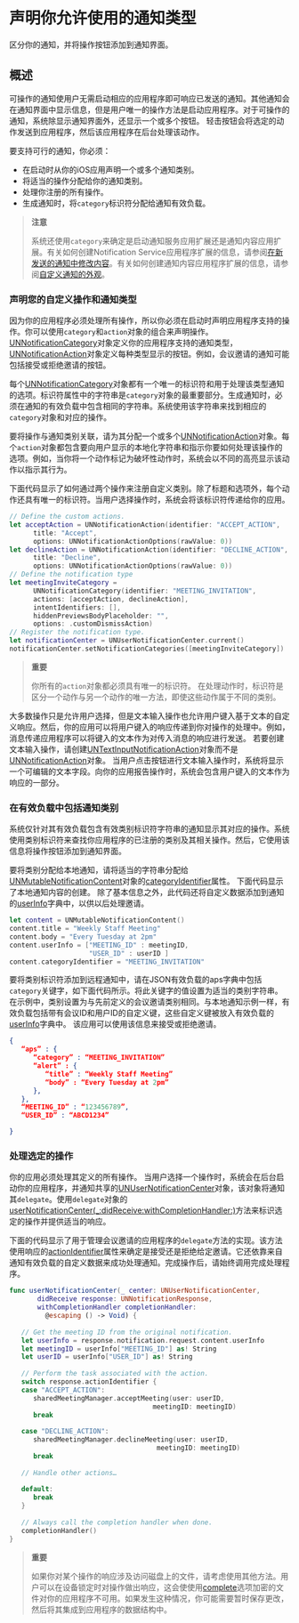 # 声明你允许使用的通知类型

区分你的通知，并将操作按钮添加到通知界面。

## 概述

可操作的通知使用户无需启动相应的应用程序即可响应已发送的通知。其他通知会在通知界面中显示信息，但是用户唯一的操作方法是启动应用程序。对于可操作的通知，系统除显示通知界面外，还显示一个或多个按钮。 轻击按钮会将选定的动作发送到应用程序，然后该应用程序在后台处理该动作。

要支持可行的通知，你必须：

* 在启动时从你的iOS应用声明一个或多个通知类别。
* 将适当的操作分配给你的通知类别。
* 处理你注册的所有操作。
* 生成通知时，将`category`标识符分配给通知有效负载。

> **注意**
>
> 系统还使用`category`来确定是启动通知服务应用扩展还是通知内容应用扩展。有关如何创建Notification Service应用程序扩展的信息，请参阅[在新发送的通知中修改内容](#)。有关如何创建通知内容应用程序扩展的信息，请参阅[自定义通知的外观](#)。

### 声明您的自定义操作和通知类型

因为你的应用程序必须处理所有操作，所以你必须在启动时声明应用程序支持的操作。你可以使用`category`和`action`对象的组合来声明操作。[UNNotificationCategory](./UNNotificationCategory/)对象定义你的应用程序支持的通知类型，[UNNotificationAction](./UNNotificationAction/)对象定义每种类型显示的按钮。例如，会议邀请的通知可能包括接受或拒绝邀请的按钮。

每个[UNNotificationCategory](./UNNotificationCategory/)对象都有一个唯一的标识符和用于处理该类型通知的选项。标识符属性中的字符串是`category`对象的最重要部分。生成通知时，必须在通知的有效负载中包含相同的字符串。系统使用该字符串来找到相应的`category`对象和对应的操作。

要将操作与通知类别关联，请为其分配一个或多个[UNNotificationAction](./UNNotificationAction/)对象。每个`action`对象都包含要向用户显示的本地化字符串和指示你要如何处理该操作的选项。例如，当你将一个动作标记为破坏性动作时，系统会以不同的高亮显示该动作以指示其行为。

下面代码显示了如何通过两个操作来注册自定义类别。除了标题和选项外，每个动作还具有唯一的标识符。当用户选择操作时，系统会将该标识符传递给你的应用。

```swift
// Define the custom actions.
let acceptAction = UNNotificationAction(identifier: "ACCEPT_ACTION",
      title: "Accept", 
      options: UNNotificationActionOptions(rawValue: 0))
let declineAction = UNNotificationAction(identifier: "DECLINE_ACTION",
      title: "Decline", 
      options: UNNotificationActionOptions(rawValue: 0))
// Define the notification type
let meetingInviteCategory = 
      UNNotificationCategory(identifier: "MEETING_INVITATION",
      actions: [acceptAction, declineAction], 
      intentIdentifiers: [], 
      hiddenPreviewsBodyPlaceholder: "",
      options: .customDismissAction)
// Register the notification type.
let notificationCenter = UNUserNotificationCenter.current()
notificationCenter.setNotificationCategories([meetingInviteCategory])
```

> **重要**
>
> 你所有的`action`对象都必须具有唯一的标识符。 在处理动作时，标识符是区分一个动作与另一个动作的唯一方法，即使这些动作属于不同的类别。

大多数操作只是允许用户选择，但是文本输入操作也允许用户键入基于文本的自定义响应。然后，你的应用可以将用户键入的响应传递到你对操作的处理中。例如，消息传递应用程序可以将键入的文本作为对传入消息的响应进行发送。 若要创建文本输入操作，请创建[UNTextInputNotificationAction]()对象而不是[UNNotificationAction]()对象。 当用户点击按钮进行文本输入操作时，系统将显示一个可编辑的文本字段。向你的应用报告操作时，系统会包含用户键入的文本作为响应的一部分。

### 在有效负载中包括通知类别

系统仅针对其有效负载包含有效类别标识符字符串的通知显示其对应的操作。系统使用类别标识符来查找你应用程序的已注册的类别及其相关操作。然后，它使用该信息将操作按钮添加到通知界面。

要将类别分配给本地通知，请将适当的字符串分配给[UNMutableNotificationContent](#)对象的[categoryIdentifier](#)属性。 下面代码显示了本地通知内容的创建。 除了基本信息之外，此代码还将自定义数据添加到通知的[userInfo](#)字典中，以供以后处理邀请。

```swift
let content = UNMutableNotificationContent()
content.title = "Weekly Staff Meeting"
content.body = "Every Tuesday at 2pm"
content.userInfo = ["MEETING_ID" : meetingID, 
                    "USER_ID" : userID ]
content.categoryIdentifier = "MEETING_INVITATION"
```

要将类别标识符添加到远程通知中，请在JSON有效负载的aps字典中包括`category`关键字，如下面代码所示。将此关键字的值设置为适当的类别字符串。在示例中，类别设置为与先前定义的会议邀请类别相同。与本地通知示例一样，有效负载包括带有会议ID和用户ID的自定义键，这些自定义键被放入有效负载的[userInfo](#)字典中。 该应用可以使用该信息来接受或拒绝邀请。

```json
{
   “aps” : {
      “category” : “MEETING_INVITATION”
      “alert” : {
         “title” : “Weekly Staff Meeting”
         “body” : “Every Tuesday at 2pm”
      },
   },
   “MEETING_ID” : “123456789”,
   “USER_ID” : “ABCD1234”

} 
```

### 处理选定的操作

你的应用必须处理其定义的所有操作。 当用户选择一个操作时，系统会在后台启动你的应用程序，并通知共享的[UNUserNotificationCenter](./UNUserNotificationCenter/)对象，该对象将通知其`delegate`。使用`delegate`对象的[userNotificationCenter(_:didReceive:withCompletionHandler:)](#)方法来标识选定的操作并提供适当的响应。

下面的代码显示了用于管理会议邀请的应用程序的`delegate`方法的实现。该方法使用响应的[actionIdentifier](#)属性来确定是接受还是拒绝给定邀请。它还依靠来自通知有效负载的自定义数据来成功处理通知。完成操作后，请始终调用完成处理程序。

```swift
func userNotificationCenter(_ center: UNUserNotificationCenter,
       didReceive response: UNNotificationResponse,
       withCompletionHandler completionHandler: 
         @escaping () -> Void) {
       
   // Get the meeting ID from the original notification.
   let userInfo = response.notification.request.content.userInfo
   let meetingID = userInfo["MEETING_ID"] as! String
   let userID = userInfo["USER_ID"] as! String
        
   // Perform the task associated with the action.
   switch response.actionIdentifier {
   case "ACCEPT_ACTION":
      sharedMeetingManager.acceptMeeting(user: userID, 
                                    meetingID: meetingID)
      break
        
   case "DECLINE_ACTION":
      sharedMeetingManager.declineMeeting(user: userID, 
                                     meetingID: meetingID)
      break
        
   // Handle other actions…
 
   default:
      break
   }
    
   // Always call the completion handler when done.    
   completionHandler()
}
```

> **重要**
>
> 如果你对某个操作的响应涉及访问磁盘上的文件，请考虑使用其他方法。用户可以在设备锁定时对操作做出响应，这会使使用[complete](#)选项加密的文件对你的应用程序不可用。如果发生这种情况，你可能需要暂时保存更改，然后将其集成到应用程序的数据结构中。